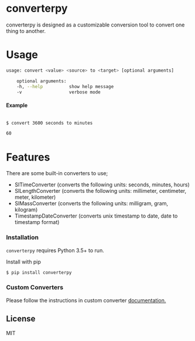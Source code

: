 # converterpy

converterpy is designed as a customizable conversion tool to convert one thing to another.

# Usage

```bash
usage: convert <value> <source> to <target> [optional arguments]

    optional arguments:
    -h, --help          show help message
    -v                  verbose mode
```

#### Example

```bash

$ convert 3600 seconds to minutes

60
```

# Features
There are some built-in converters to use;
- SITimeConverter (converts the following units: seconds, minutes, hours)
- SILengthConverter (converts the following units: millimeter, centimeter, meter, kilometer)
- SIMassConverter (converts the following units: milligram, gram, kilogram)
- TimestampDateConverter (converts unix timestamp to date, date to timestamp format)

### Installation

```converterpy``` requires Python 3.5+ to run.

Install with pip

```sh
$ pip install converterpy
```

### Custom Converters

Please follow the instructions in custom converter [documentation.][custom_converter.doc]


License
----

MIT

[custom_converter.doc]: <https://github.com/bilalekremharmansa/converterpy/blob/main/docs/custom_converters.md>